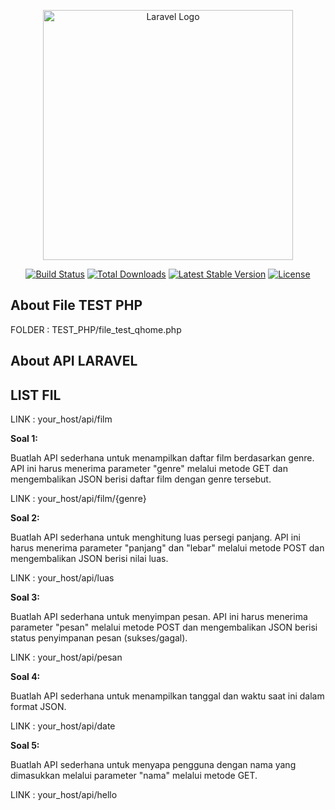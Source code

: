 <p align="center"><a href="https://laravel.com" target="_blank"><img src="https://raw.githubusercontent.com/laravel/art/master/logo-lockup/5%20SVG/2%20CMYK/1%20Full%20Color/laravel-logolockup-cmyk-red.svg" width="400" alt="Laravel Logo"></a></p>

<p align="center">
<a href="https://github.com/laravel/framework/actions"><img src="https://github.com/laravel/framework/workflows/tests/badge.svg" alt="Build Status"></a>
<a href="https://packagist.org/packages/laravel/framework"><img src="https://img.shields.io/packagist/dt/laravel/framework" alt="Total Downloads"></a>
<a href="https://packagist.org/packages/laravel/framework"><img src="https://img.shields.io/packagist/v/laravel/framework" alt="Latest Stable Version"></a>
<a href="https://packagist.org/packages/laravel/framework"><img src="https://img.shields.io/packagist/l/laravel/framework" alt="License"></a>
</p>

## About File TEST PHP
FOLDER : TEST_PHP/file_test_qhome.php

## About API LARAVEL

## LIST FIL
LINK : your_host/api/film


**Soal 1:**

Buatlah API sederhana untuk menampilkan daftar film berdasarkan genre. API ini harus menerima parameter "genre" melalui metode GET dan mengembalikan JSON berisi daftar film dengan genre tersebut.

LINK : your_host/api/film/{genre}

**Soal 2:**

Buatlah API sederhana untuk menghitung luas persegi panjang. API ini harus menerima parameter "panjang" dan "lebar" melalui metode POST dan mengembalikan JSON berisi nilai luas.

LINK : your_host/api/luas

**Soal 3:**

Buatlah API sederhana untuk menyimpan pesan. API ini harus menerima parameter "pesan" melalui metode POST dan mengembalikan JSON berisi status penyimpanan pesan (sukses/gagal).

LINK : your_host/api/pesan

**Soal 4:**

Buatlah API sederhana untuk menampilkan tanggal dan waktu saat ini dalam format JSON.

LINK : your_host/api/date

**Soal 5:**

Buatlah API sederhana untuk menyapa pengguna dengan nama yang dimasukkan melalui parameter "nama" melalui metode GET.

LINK : your_host/api/hello

